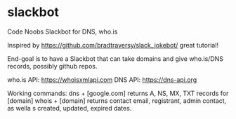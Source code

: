 # slackbot
Code Noobs Slackbot for DNS, who.is


Inspired by https://github.com/bradtraversy/slack_jokebot/ great tutorial!

End-goal is to have a Slackbot that can take domains and give who.is/DNS records, possibly github repos.

who.is API: https://whoisxmlapi.com DNS API: https://dns-api.org

Working commands: dns + [google.com] returns A, NS, MX, TXT records for [domain] whois + [domain] returns contact email, registrant, admin contact, as wella s created, updated, expired dates.
